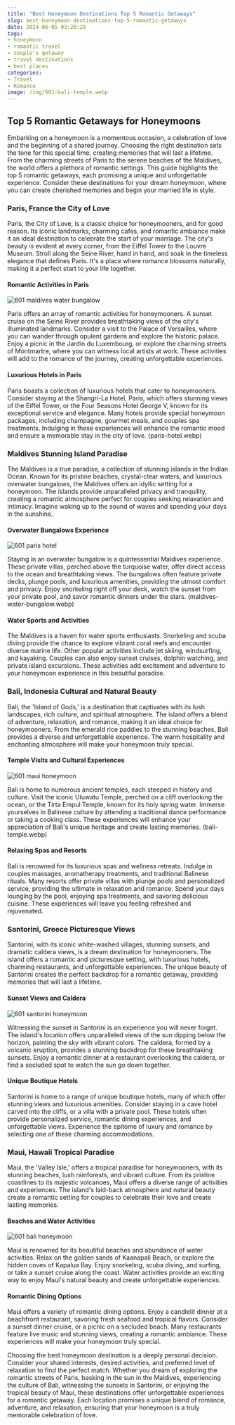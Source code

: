 ```yaml
---
title: "Best Honeymoon Destinations Top 5 Romantic Getaways"
slug: best-honeymoon-destinations-top-5-romantic-getaways
date: 2024-06-05 03:20:28
tags:
- honeymoon
- romantic travel
- couple's getaway
- travel destinations
- best places
categories:
- Travel
- Romance
image: /img/601-bali-temple.webp 
---
```

## Top 5 Romantic Getaways for Honeymoons

Embarking on a honeymoon is a momentous occasion, a celebration of love and the beginning of a shared journey. Choosing the right destination sets the tone for this special time, creating memories that will last a lifetime. From the charming streets of Paris to the serene beaches of the Maldives, the world offers a plethora of romantic settings. This guide highlights the top 5 romantic getaways, each promising a unique and unforgettable experience. Consider these destinations for your dream honeymoon, where you can create cherished memories and begin your married life in style.

### Paris, France the City of Love

Paris, the City of Love, is a classic choice for honeymooners, and for good reason. Its iconic landmarks, charming cafes, and romantic ambiance make it an ideal destination to celebrate the start of your marriage. The city's beauty is evident at every corner, from the Eiffel Tower to the Louvre Museum. Stroll along the Seine River, hand in hand, and soak in the timeless elegance that defines Paris. It's a place where romance blossoms naturally, making it a perfect start to your life together.

#### Romantic Activities in Paris

![601 maldives water bungalow](/img/601-maldives-water-bungalow.webp)

Paris offers an array of romantic activities for honeymooners. A sunset cruise on the Seine River provides breathtaking views of the city's illuminated landmarks. Consider a visit to the Palace of Versailles, where you can wander through opulent gardens and explore the historic palace. Enjoy a picnic in the Jardin du Luxembourg, or explore the charming streets of Montmartre, where you can witness local artists at work. These activities will add to the romance of the journey, creating unforgettable experiences.

#### Luxurious Hotels in Paris

Paris boasts a collection of luxurious hotels that cater to honeymooners. Consider staying at the Shangri-La Hotel, Paris, which offers stunning views of the Eiffel Tower, or the Four Seasons Hotel George V, known for its exceptional service and elegance. Many hotels provide special honeymoon packages, including champagne, gourmet meals, and couples spa treatments. Indulging in these experiences will enhance the romantic mood and ensure a memorable stay in the city of love. (paris-hotel.webp)

### Maldives Stunning Island Paradise

The Maldives is a true paradise, a collection of stunning islands in the Indian Ocean. Known for its pristine beaches, crystal-clear waters, and luxurious overwater bungalows, the Maldives offers an idyllic setting for a honeymoon. The islands provide unparalleled privacy and tranquility, creating a romantic atmosphere perfect for couples seeking relaxation and intimacy. Imagine waking up to the sound of waves and spending your days in the sunshine.

#### Overwater Bungalows Experience

![601 paris hotel](/img/601-paris-hotel.webp)

Staying in an overwater bungalow is a quintessential Maldives experience. These private villas, perched above the turquoise water, offer direct access to the ocean and breathtaking views. The bungalows often feature private decks, plunge pools, and luxurious amenities, providing the utmost comfort and privacy. Enjoy snorkeling right off your deck, watch the sunset from your private pool, and savor romantic dinners under the stars. (maldives-water-bungalow.webp)

#### Water Sports and Activities

The Maldives is a haven for water sports enthusiasts. Snorkeling and scuba diving provide the chance to explore vibrant coral reefs and encounter diverse marine life. Other popular activities include jet skiing, windsurfing, and kayaking. Couples can also enjoy sunset cruises, dolphin watching, and private island excursions. These activities add excitement and adventure to your honeymoon experience in this beautiful paradise.

### Bali, Indonesia Cultural and Natural Beauty

Bali, the 'Island of Gods,' is a destination that captivates with its lush landscapes, rich culture, and spiritual atmosphere. The island offers a blend of adventure, relaxation, and romance, making it an ideal choice for honeymooners. From the emerald rice paddies to the stunning beaches, Bali provides a diverse and unforgettable experience. The warm hospitality and enchanting atmosphere will make your honeymoon truly special.

#### Temple Visits and Cultural Experiences

![601 maui honeymoon](/img/601-maui-honeymoon.webp)

Bali is home to numerous ancient temples, each steeped in history and culture. Visit the iconic Uluwatu Temple, perched on a cliff overlooking the ocean, or the Tirta Empul Temple, known for its holy spring water. Immerse yourselves in Balinese culture by attending a traditional dance performance or taking a cooking class. These experiences will enhance your appreciation of Bali's unique heritage and create lasting memories. (bali-temple.webp)

#### Relaxing Spas and Resorts

Bali is renowned for its luxurious spas and wellness retreats. Indulge in couples massages, aromatherapy treatments, and traditional Balinese rituals. Many resorts offer private villas with plunge pools and personalized service, providing the ultimate in relaxation and romance. Spend your days lounging by the pool, enjoying spa treatments, and savoring delicious cuisine. These experiences will leave you feeling refreshed and rejuvenated.

### Santorini, Greece Picturesque Views

Santorini, with its iconic white-washed villages, stunning sunsets, and dramatic caldera views, is a dream destination for honeymooners. The island offers a romantic and picturesque setting, with luxurious hotels, charming restaurants, and unforgettable experiences. The unique beauty of Santorini creates the perfect backdrop for a romantic getaway, providing memories that will last a lifetime.

#### Sunset Views and Caldera

![601 santorini honeymoon](/img/601-santorini-honeymoon.webp)

Witnessing the sunset in Santorini is an experience you will never forget. The island's location offers unparalleled views of the sun dipping below the horizon, painting the sky with vibrant colors. The caldera, formed by a volcanic eruption, provides a stunning backdrop for these breathtaking sunsets. Enjoy a romantic dinner at a restaurant overlooking the caldera, or find a secluded spot to watch the sun go down together.

#### Unique Boutique Hotels

Santorini is home to a range of unique boutique hotels, many of which offer stunning views and luxurious amenities. Consider staying in a cave hotel carved into the cliffs, or a villa with a private pool. These hotels often provide personalized service, romantic dining experiences, and unforgettable views. Experience the epitome of luxury and romance by selecting one of these charming accommodations.

### Maui, Hawaii Tropical Paradise

Maui, the 'Valley Isle,' offers a tropical paradise for honeymooners, with its stunning beaches, lush rainforests, and vibrant culture. From its pristine coastlines to its majestic volcanoes, Maui offers a diverse range of activities and experiences. The island's laid-back atmosphere and natural beauty create a romantic setting for couples to celebrate their love and create lasting memories.

#### Beaches and Water Activities

![601 bali honeymoon](/img/601-bali-honeymoon.webp)

Maui is renowned for its beautiful beaches and abundance of water activities. Relax on the golden sands of Kaanapali Beach, or explore the hidden coves of Kapalua Bay. Enjoy snorkeling, scuba diving, and surfing, or take a sunset cruise along the coast. Water activities provide an exciting way to enjoy Maui's natural beauty and create unforgettable experiences.

#### Romantic Dining Options

Maui offers a variety of romantic dining options. Enjoy a candlelit dinner at a beachfront restaurant, savoring fresh seafood and tropical flavors. Consider a sunset dinner cruise, or a picnic on a secluded beach. Many restaurants feature live music and stunning views, creating a romantic ambiance. These experiences will make your honeymoon truly special.

Choosing the best honeymoon destination is a deeply personal decision. Consider your shared interests, desired activities, and preferred level of relaxation to find the perfect match. Whether you dream of exploring the romantic streets of Paris, basking in the sun in the Maldives, experiencing the culture of Bali, witnessing the sunsets in Santorini, or enjoying the tropical beauty of Maui, these destinations offer unforgettable experiences for a romantic getaway. Each location promises a unique blend of romance, adventure, and relaxation, ensuring that your honeymoon is a truly memorable celebration of love.

